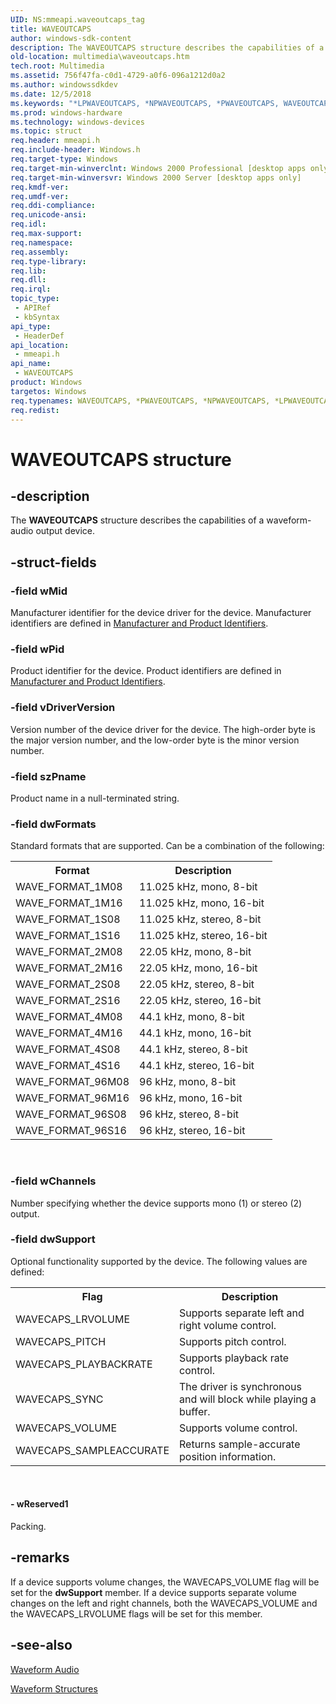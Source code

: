 ```yaml
---
UID: NS:mmeapi.waveoutcaps_tag
title: WAVEOUTCAPS
author: windows-sdk-content
description: The WAVEOUTCAPS structure describes the capabilities of a waveform-audio output device.
old-location: multimedia\waveoutcaps.htm
tech.root: Multimedia
ms.assetid: 756f47fa-c0d1-4729-a0f6-096a1212d0a2
ms.author: windowssdkdev
ms.date: 12/5/2018
ms.keywords: "*LPWAVEOUTCAPS, *NPWAVEOUTCAPS, *PWAVEOUTCAPS, WAVEOUTCAPS, WAVEOUTCAPS structure [Windows Multimedia], _win32_WAVEOUTCAPS_str, mmeapi/WAVEOUTCAPS, multimedia.waveoutcaps, tagWAVEOUTCAPSA, tagWAVEOUTCAPSW, waveoutcaps_tag"
ms.prod: windows-hardware
ms.technology: windows-devices
ms.topic: struct
req.header: mmeapi.h
req.include-header: Windows.h
req.target-type: Windows
req.target-min-winverclnt: Windows 2000 Professional [desktop apps only]
req.target-min-winversvr: Windows 2000 Server [desktop apps only]
req.kmdf-ver: 
req.umdf-ver: 
req.ddi-compliance: 
req.unicode-ansi: 
req.idl: 
req.max-support: 
req.namespace: 
req.assembly: 
req.type-library: 
req.lib: 
req.dll: 
req.irql: 
topic_type:
 - APIRef
 - kbSyntax
api_type:
 - HeaderDef
api_location:
 - mmeapi.h
api_name:
 - WAVEOUTCAPS
product: Windows
targetos: Windows
req.typenames: WAVEOUTCAPS, *PWAVEOUTCAPS, *NPWAVEOUTCAPS, *LPWAVEOUTCAPS
req.redist: 
---
```


# WAVEOUTCAPS structure


## -description



The <b>WAVEOUTCAPS</b> structure describes the capabilities of a waveform-audio output device.




## -struct-fields




### -field wMid

Manufacturer identifier for the device driver for the device. Manufacturer identifiers are defined in <a href="https://msdn.microsoft.com/ab68ffd2-208f-445b-9f5c-37159edb4d4b">Manufacturer and Product Identifiers</a>.


### -field wPid

Product identifier for the device. Product identifiers are defined in <a href="https://msdn.microsoft.com/ab68ffd2-208f-445b-9f5c-37159edb4d4b">Manufacturer and Product Identifiers</a>.


### -field vDriverVersion

Version number of the device driver for the device. The high-order byte is the major version number, and the low-order byte is the minor version number.


### -field szPname

Product name in a null-terminated string.


### -field dwFormats

Standard formats that are supported. Can be a combination of the following:

<table>
<tr>
<th>Format</th>
<th>Description</th>
</tr>
<tr>
<td>WAVE_FORMAT_1M08</td>
<td>11.025 kHz, mono, 8-bit</td>
</tr>
<tr>
<td>WAVE_FORMAT_1M16</td>
<td>11.025 kHz, mono, 16-bit</td>
</tr>
<tr>
<td>WAVE_FORMAT_1S08</td>
<td>11.025 kHz, stereo, 8-bit</td>
</tr>
<tr>
<td>WAVE_FORMAT_1S16</td>
<td>11.025 kHz, stereo, 16-bit</td>
</tr>
<tr>
<td>WAVE_FORMAT_2M08</td>
<td>22.05 kHz, mono, 8-bit</td>
</tr>
<tr>
<td>WAVE_FORMAT_2M16</td>
<td>22.05 kHz, mono, 16-bit</td>
</tr>
<tr>
<td>WAVE_FORMAT_2S08</td>
<td>22.05 kHz, stereo, 8-bit</td>
</tr>
<tr>
<td>WAVE_FORMAT_2S16</td>
<td>22.05 kHz, stereo, 16-bit</td>
</tr>
<tr>
<td>WAVE_FORMAT_4M08</td>
<td>44.1 kHz, mono, 8-bit</td>
</tr>
<tr>
<td>WAVE_FORMAT_4M16</td>
<td>44.1 kHz, mono, 16-bit</td>
</tr>
<tr>
<td>WAVE_FORMAT_4S08</td>
<td>44.1 kHz, stereo, 8-bit</td>
</tr>
<tr>
<td>WAVE_FORMAT_4S16</td>
<td>44.1 kHz, stereo, 16-bit</td>
</tr>
<tr>
<td>WAVE_FORMAT_96M08</td>
<td>96 kHz, mono, 8-bit</td>
</tr>
<tr>
<td>WAVE_FORMAT_96M16</td>
<td>96 kHz, mono, 16-bit</td>
</tr>
<tr>
<td>WAVE_FORMAT_96S08</td>
<td>96 kHz, stereo, 8-bit</td>
</tr>
<tr>
<td>WAVE_FORMAT_96S16</td>
<td>96 kHz, stereo, 16-bit</td>
</tr>
</table>
 


### -field wChannels

Number specifying whether the device supports mono (1) or stereo (2) output.


### -field dwSupport

Optional functionality supported by the device. The following values are defined:

<table>
<tr>
<th>Flag</th>
<th>Description</th>
</tr>
<tr>
<td>WAVECAPS_LRVOLUME</td>
<td>Supports separate left and right volume control.</td>
</tr>
<tr>
<td>WAVECAPS_PITCH</td>
<td>Supports pitch control.</td>
</tr>
<tr>
<td>WAVECAPS_PLAYBACKRATE</td>
<td>Supports playback rate control.</td>
</tr>
<tr>
<td>WAVECAPS_SYNC</td>
<td>The driver is synchronous and will block while playing a buffer.</td>
</tr>
<tr>
<td>WAVECAPS_VOLUME</td>
<td>Supports volume control.</td>
</tr>
<tr>
<td>WAVECAPS_SAMPLEACCURATE</td>
<td>Returns sample-accurate position information.</td>
</tr>
</table>
 


#### - wReserved1

Packing.


## -remarks



If a device supports volume changes, the WAVECAPS_VOLUME flag will be set for the <b>dwSupport</b> member. If a device supports separate volume changes on the left and right channels, both the WAVECAPS_VOLUME and the WAVECAPS_LRVOLUME flags will be set for this member.




## -see-also




<a href="https://msdn.microsoft.com/3188355c-65be-4372-8e87-e7f755982592">Waveform Audio</a>



<a href="https://msdn.microsoft.com/4ae84ba8-f444-4d9e-adc8-343b4ee764cc">Waveform Structures</a>
 

 

